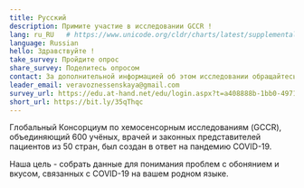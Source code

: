 ```yaml
---
title: Русский
description: Примите участие в исследовании GCCR !
lang: ru_RU   # https://www.unicode.org/cldr/charts/latest/supplemental/language_territory_information.html
language: Russian
hello: Здравствуйте !
take_survey: Пройдите опрос
share_survey: Поделитесь опросом
contact: За дополнительной информацией об этом исследовании обращайтесь к Вере Вознесенской
leader_email: veravoznessenskaya@gmail.com
survey_url: https://edu.at-hand.net/edu/login.aspx?t=a408888b-1bb0-4971-a8c2-b73a71bf176d
short_url: https://bit.ly/35qThqc
---
```

Глобальный Консорциум по хемосенсорным исследованиям (GCCR), объединяющий 600 учёных, врачей и законных представителей пациентов из 50 стран, был создан в ответ на пандемию COVID-19. 

Наша цель - собрать данные для понимания проблем с обонянием и вкусом, связанных с COVID-19 на вашем родном языке. 
